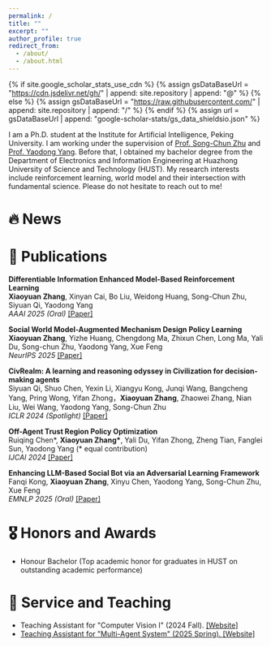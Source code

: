 ```yaml
---
permalink: /
title: ""
excerpt: ""
author_profile: true
redirect_from: 
  - /about/
  - /about.html
---
```


{% if site.google_scholar_stats_use_cdn %}
{% assign gsDataBaseUrl = "https://cdn.jsdelivr.net/gh/" | append: site.repository | append: "@" %}
{% else %}
{% assign gsDataBaseUrl = "https://raw.githubusercontent.com/" | append: site.repository | append: "/" %}
{% endif %}
{% assign url = gsDataBaseUrl | append: "google-scholar-stats/gs_data_shieldsio.json" %}

<span class='anchor' id='about-me'></span>

I am a Ph.D. student at the Institute for Artificial Intelligence, Peking University. I am working under the supervision of <a href='https://zhusongchun.net/'>Prof. Song-Chun Zhu</a> and <a href='https://www.yangyaodong.com/'>Prof. Yaodong Yang</a>. Before that, I obtained my bachelor degree from the Department of Electronics and Information Engineering at Huazhong University of Science and Technology (HUST). My research interests include reinforcement learning, world model and their intersection with fundamental science. Please do not hesitate to reach out to me!

# 🔥 News

# 📝 Publications 
<p>
<strong>Differentiable Information Enhanced Model-Based Reinforcement Learning</strong><br>
<strong>Xiaoyuan Zhang</strong>, Xinyan Cai, Bo Liu, Weidong Huang, Song-Chun Zhu, Siyuan Qi, Yaodong Yang<br>
<em>AAAI 2025 (Oral)</em> <a href="https://arxiv.org/abs/2503.01178">[Paper]</a>
</p>
<p>
<strong>Social World Model-Augmented Mechanism Design Policy Learning</strong><br>
<strong>Xiaoyuan Zhang</strong>, Yizhe Huang, Chengdong Ma, Zhixun Chen, Long Ma, Yali Du, Song-chun Zhu, Yaodong Yang, Xue Feng<br>
<em>NeurIPS 2025 </em> <a href="https://neurips.cc/virtual/2025/poster/115517">[Paper]</a>
</p>
<p>
<strong>CivRealm: A learning and reasoning odyssey in Civilization for decision-making agents</strong><br>
Siyuan Qi, Shuo Chen, Yexin Li, Xiangyu Kong, Junqi Wang, Bangcheng Yang, Pring Wong, Yifan Zhong，<strong>Xiaoyuan Zhang</strong>, Zhaowei Zhang, Nian Liu, Wei Wang, Yaodong Yang, Song-Chun Zhu <br>
<em>ICLR 2024 (Spotlight)</em> <a href="https://arxiv.org/pdf/2401.10568">[Paper]</a>
</p>
<p>
<strong>Off-Agent Trust Region Policy Optimization</strong><br>
Ruiqing Chen*, <strong>Xiaoyuan Zhang*</strong>, Yali Du, Yifan Zhong, Zheng Tian, Fanglei Sun, Yaodong Yang (* equal contribution)<br>
<em>IJCAI 2024</em> <a href="https://kclpure.kcl.ac.uk/ws/portalfiles/portal/275562544/IJCAI_24_Formatting_Instructions_2_1_.pdf">[Paper]</a>
</p>
<p>
<strong>Enhancing LLM-Based Social Bot via an Adversarial Learning Framework</strong><br>
Fanqi Kong, <strong>Xiaoyuan Zhang</strong>, Xinyu Chen, Yaodong Yang, Song-Chun Zhu, Xue Feng<br>
<em>EMNLP 2025 (Oral)</em> <a href="https://arxiv.org/abs/2503.01178">[Paper]</a>
</p>

# 🎖 Honors and Awards
- Honour Bachelor (Top academic honor for graduates in HUST on outstanding academic performance)

# 💬 Service and Teaching
- Teaching Assistant for "Computer Vision I" (2024 Fall).  <a href="https://pku.vision/"> [Website]
- Teaching Assistant for "Multi-Agent System" (2025 Spring).  <a href="https://pku-mas.com/"> [Website]
